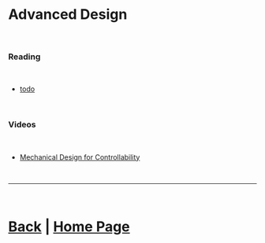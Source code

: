 # Advanced Design

<br>

### Reading

<br>

- [todo]() 

<br>

### Videos

<br>

- [Mechanical Design for Controllability](https://youtu.be/VNfFn-gcfFI?si=V7nIBtyTmOmKHGzp) 

<br>

***

<br>

# [Back](https://docs.lynkrobotics.org/design/) | [Home Page](https://docs.lynkrobotics.org/)
